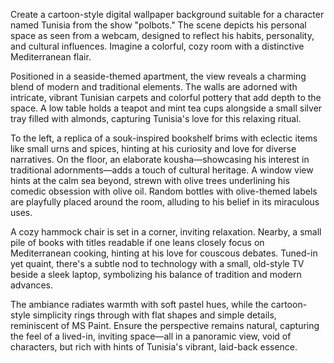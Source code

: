 Create a cartoon-style digital wallpaper background suitable for a character named Tunisia from the show "polbots." The scene depicts his personal space as seen from a webcam, designed to reflect his habits, personality, and cultural influences. Imagine a colorful, cozy room with a distinctive Mediterranean flair. 

Positioned in a seaside-themed apartment, the view reveals a charming blend of modern and traditional elements. The walls are adorned with intricate, vibrant Tunisian carpets and colorful pottery that add depth to the space. A low table holds a teapot and mint tea cups alongside a small silver tray filled with almonds, capturing Tunisia's love for this relaxing ritual. 

To the left, a replica of a souk-inspired bookshelf brims with eclectic items like small urns and spices, hinting at his curiosity and love for diverse narratives. On the floor, an elaborate kousha—showcasing his interest in traditional adornments—adds a touch of cultural heritage. A window view hints at the calm sea beyond, strewn with olive trees underlining his comedic obsession with olive oil. Random bottles with olive-themed labels are playfully placed around the room, alluding to his belief in its miraculous uses.

A cozy hammock chair is set in a corner, inviting relaxation. Nearby, a small pile of books with titles readable if one leans closely focus on Mediterranean cooking, hinting at his love for couscous debates. Tuned-in yet quaint, there's a subtle nod to technology with a small, old-style TV beside a sleek laptop, symbolizing his balance of tradition and modern advances.

The ambiance radiates warmth with soft pastel hues, while the cartoon-style simplicity rings through with flat shapes and simple details, reminiscent of MS Paint. Ensure the perspective remains natural, capturing the feel of a lived-in, inviting space—all in a panoramic view, void of characters, but rich with hints of Tunisia's vibrant, laid-back essence.